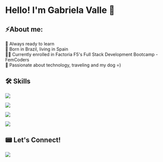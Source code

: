 <h1>Hello! I'm Gabriela Valle 👋</h1>
<h2>⚡About me:</h2>
🧠 Always ready to learn<br>
🚀 Born in Brazil, living in Spain<br>
👩‍🎓 Currently enrolled in Factoria F5's Full Stack Development Bootcamp - FemCoders<br>
💞 Passionate about technology, traveling and my dog =)<br>
<h2>🛠 Skills</h2>
<p>
  <a href="https://skillicons.dev">
    <img src="https://skillicons.dev/icons?i=js,html,css,bootstrap,sass,tailwind,react" />
  </a>
</p>
</p>
  <a href="https://skillicons.dev">
    <img src="https://skillicons.dev/icons?i=php,laravel,mysql" />
  </a>
</p>
</p>
  <a href="https://skillicons.dev">
    <img src="https://skillicons.dev/icons?i=git,github" />
  </a>
</p>
</p>
  <a href="https://skillicons.dev">
    <img src="https://skillicons.dev/icons?i=figma,xd" />
  </a>
</p>
<h2>📟 Let's Connect!</h2>

  <a href="https://www.linkedin.com/in/gabrielafarinha"><img src="https://skillicons.dev/icons?i=linkedin"/></a>
